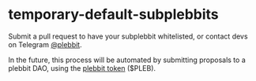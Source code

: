 # temporary-default-subplebbits

Submit a pull request to have your subplebbit whitelisted, or contact devs on Telegram [@plebbit](https://t.me/plebbit).

In the future, this process will be automated by submitting proposals to a plebbit DAO, using the [plebbit token](https://etherscan.io/token/0xea81dab2e0ecbc6b5c4172de4c22b6ef6e55bd8f) ($PLEB).
